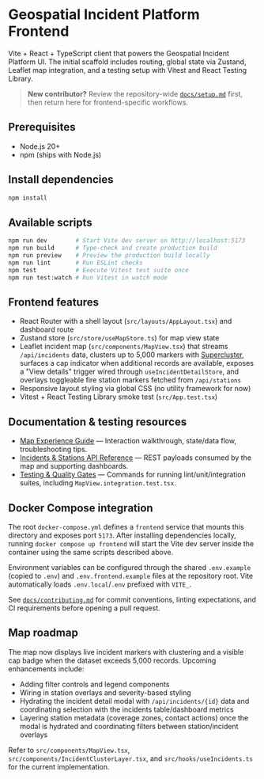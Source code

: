 # Geospatial Incident Platform Frontend

Vite + React + TypeScript client that powers the Geospatial Incident Platform UI. The initial scaffold includes routing, global state via Zustand, Leaflet map integration, and a testing setup with Vitest and React Testing Library.

> **New contributor?** Review the repository-wide [`docs/setup.md`](../docs/setup.md) first, then return here for frontend-specific workflows.

## Prerequisites

- Node.js 20+
- npm (ships with Node.js)

## Install dependencies

```bash
npm install
```

## Available scripts

```bash
npm run dev        # Start Vite dev server on http://localhost:5173
npm run build      # Type-check and create production build
npm run preview    # Preview the production build locally
npm run lint       # Run ESLint checks
npm test           # Execute Vitest test suite once
npm run test:watch # Run Vitest in watch mode
```

## Frontend features

- React Router with a shell layout (`src/layouts/AppLayout.tsx`) and dashboard route
- Zustand store (`src/store/useMapStore.ts`) for map view state
- Leaflet incident map (`src/components/MapView.tsx`) that streams `/api/incidents` data, clusters up to 5,000 markers with [Supercluster](https://github.com/mapbox/supercluster), surfaces a cap indicator when additional records are available, exposes a "View details" trigger wired through `useIncidentDetailStore`, and overlays toggleable fire station markers fetched from `/api/stations`
- Responsive layout styling via global CSS (no utility framework for now)
- Vitest + React Testing Library smoke test (`src/App.test.tsx`)

## Documentation & testing resources

- [Map Experience Guide](../docs/frontend/map.md) — Interaction walkthrough, state/data flow, troubleshooting tips.
- [Incidents & Stations API Reference](../docs/api/incidents-and-stations.md) — REST payloads consumed by the map and supporting dashboards.
- [Testing & Quality Gates](../docs/operations/testing.md) — Commands for running lint/unit/integration suites, including `MapView.integration.test.tsx`.

## Docker Compose integration

The root `docker-compose.yml` defines a `frontend` service that mounts this directory and exposes port `5173`. After installing dependencies locally, running `docker compose up frontend` will start the Vite dev server inside the container using the same scripts described above.

Environment variables can be configured through the shared `.env.example` (copied to `.env`) and `.env.frontend.example` files at the repository root. Vite automatically loads `.env.local`/`.env` prefixed with `VITE_`.

See [`docs/contributing.md`](../docs/contributing.md) for commit conventions, linting expectations, and CI requirements before opening a pull request.

## Map roadmap

The map now displays live incident markers with clustering and a visible cap badge when the dataset exceeds 5,000 records. Upcoming enhancements include:

- Adding filter controls and legend components
- Wiring in station overlays and severity-based styling
- Hydrating the incident detail modal with `/api/incidents/{id}` data and coordinating selection with the incidents table/dashboard metrics
- Layering station metadata (coverage zones, contact actions) once the modal is hydrated and coordinating filters between station/incident overlays

Refer to `src/components/MapView.tsx`, `src/components/IncidentClusterLayer.tsx`, and `src/hooks/useIncidents.ts` for the current implementation.
